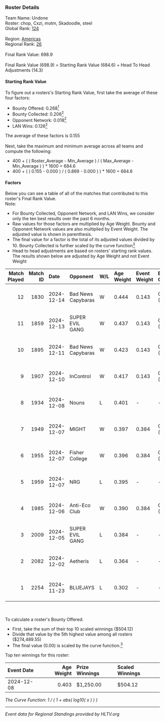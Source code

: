 ### Roster Details<br />
Team Name: Undone<br />
Roster: chop, Cxzi, motm, Skadoodle, steel<br />
Global Rank: [124](../../standings_global_2025_04_07.md)<br />
<br />
Region: [Americas]( ../../standings_americas_2025_04_07.md)<br />
Regional Rank: [26]( ../../standings_americas_2025_04_07.md)<br />
<br />
Final Rank Value:  698.9<br />
<br />
Final Rank Value (698.9) = Starting Rank Value (684.6) + Head To Head Adjustments (14.3)<br />

#### Starting Rank Value<br />
To figure out a rosters's Starting Rank Value, first take the average of these four factors:<br />
- Bounty Offered: 0.268[<sup>1</sup>](#table2)
- Bounty Collected: 0.206[<sup>2</sup>](#table1)
- Opponent Network: 0.018[<sup>2</sup>](#table1)
- LAN Wins: 0.126[<sup>2</sup>](#table1)

The average of these factors is 0.155<br />
<br />
Next, take the maximum and minimum average across all teams and compute the following:<br />
- 400 + ( ( Roster_Average - Min_Average ) / ( Max_Average - Min_Average ) ) * 1600 = 684.6
- 400 + ( ( 0.155 - 0.000 ) / ( 0.869 - 0.000 ) ) * 1600 = 684.6


#### Factors<br />
Below you can see a table of all of the matches that contributed to this roster's Final Rank Value.<br />
Note:<br />

- For Bounty Collected, Opponent Network, and LAN Wins, we consider only the ten best results over the past 6 months.
- Raw values for those factors are multiplied by Age Weight. Bounty and Opponent Network values are also multiplied by Event Weight. The adjusted value is shown in parenthesis.
- The final value for a factor is the total of its adjusted values divided by 10. Bounty Collected is further scaled by the curve function[<sup>3</sup>](#curveFunction)
- Head to head adjustments are based on rosters' starting rank values. The results shown below are adjusted by Age Weight and not Event Weight
<span id="table1"></span><br />


| Match Played | Match ID | Date       | Opponent           | W/L | Age Weight | Event Weight | Bounty Collected | Opponent Network | LAN Wins  | H2H Adj. | Roster                             |
| -: | -: | :- | :- | :- | :- | :- | :- | :- | :- | -: | :- |
|           12 |     1830 | 2024-12-14 | Bad News Capybaras | W   | 0.444      | 0.143        | 0.000 (0.000)    | 0.174 (0.011)    | 0 (0.000) |     5.55 | chop, Cxzi, motm, Skadoodle, steel |
|           11 |     1859 | 2024-12-13 | SUPER EVIL GANG    | W   | 0.437      | 0.143        | 0.006 (0.000)    | 0.282 (0.018)    | 0 (0.000) |     6.51 | chop, Cxzi, motm, Skadoodle, steel |
|           10 |     1895 | 2024-12-11 | Bad News Capybaras | W   | 0.423      | 0.143        | 0.000 (0.000)    | 0.174 (0.011)    | 0 (0.000) |     5.32 | chop, Cxzi, motm, Skadoodle, steel |
|            9 |     1907 | 2024-12-10 | InControl          | W   | 0.417      | 0.143        | 0.000 (0.000)    | 0.000 (0.000)    | 0 (0.000) |     2.26 | chop, Cxzi, motm, Skadoodle, steel |
|            8 |     1934 | 2024-12-08 | Nouns              | L   | 0.401      | -            | -                | -                | -         |    -4.94 | chop, Cxzi, motm, steel, taggy     |
|            7 |     1949 | 2024-12-07 | MIGHT              | W   | 0.397      | 0.384        | 0.005 (0.001)    | 0.508 (0.078)    | 1 (0.397) |     7.30 | chop, Cxzi, motm, steel, taggy     |
|            6 |     1955 | 2024-12-07 | Fisher College     | W   | 0.396      | 0.384        | 0.002 (0.000)    | 0.411 (0.063)    | 1 (0.396) |     6.14 | chop, Cxzi, motm, steel, taggy     |
|            5 |     1959 | 2024-12-07 | NRG                | L   | 0.395      | -            | -                | -                | -         |    -2.45 | chop, Cxzi, motm, steel, taggy     |
|            4 |     1985 | 2024-12-06 | Anti-Eco Club      | W   | 0.390      | 0.384        | 0.000 (0.000)    | 0.021 (0.003)    | 1 (0.390) |     2.40 | chop, Cxzi, motm, steel, taggy     |
|            3 |     2009 | 2024-12-05 | SUPER EVIL GANG    | L   | 0.384      | -            | -                | -                | -         |    -6.33 | chop, Cxzi, motm, Skadoodle, steel |
|            2 |     2082 | 2024-12-02 | Aetheris           | L   | 0.364      | -            | -                | -                | -         |    -6.11 | chop, Cxzi, motm, Skadoodle, steel |
|            1 |     2254 | 2024-11-23 | BLUEJAYS           | L   | 0.302      | -            | -                | -                | -         |    -1.35 | chop, Cxzi, motm, Skadoodle, steel |

<br />
<span id="table2"></span><br />
To calculate a roster's Bounty Offered:<br />

- First, take the sum of their top 10 scaled winnings ($504.12)
- Divide that value by the 5th highest value among all rosters ($274,489.55)
- The final value (0.00) is scaled by the curve function.[<sup>3</sup>](#curveFunction)

Top ten winnings for this roster:<br />

| Event Date | Age Weight | Prize Winnings | Scaled Winnings |
| :- | -: | :- | :- |
| 2024-12-08 |      0.403 | $1,250.00      | $504.12         |


<span id="curveFunction"></span>_The Curve Function: 1 / ( 1 + abs( log10( x ) ) )_<br />

---
_Event data for Regional Standings provided by HLTV.org_<br />
